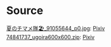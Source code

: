 # Source
[夏のチマメ隊🏖️_91055644_p0.jpg](夏のチマメ隊🏖️_91055644_p0.jpg): [Pixiv](https://www.pixiv.net/artworks/91055644)  
[74841737_ugoira600x600.zip](74841737_ugoira600x600.zip): [Pixiv](https://www.pixiv.net/artworks/74841737)
